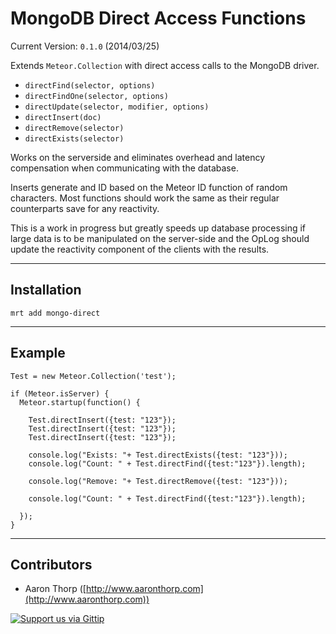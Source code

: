 # MongoDB Direct Access Functions

Current Version: `0.1.0` (2014/03/25)

Extends `Meteor.Collection` with direct access calls to the MongoDB driver.

- `directFind(selector, options)`
- `directFindOne(selector, options)`
- `directUpdate(selector, modifier, options)`
- `directInsert(doc)`
- `directRemove(selector)`
- `directExists(selector)`

Works on the serverside and eliminates overhead and latency compensation when communicating with the database.

Inserts generate and ID based on the Meteor ID function of random characters. Most functions should work the same as their regular counterparts save for any reactivity.

This is a work in progress but greatly speeds up database processing if large data is to be manipulated on the server-side and the OpLog should update the reactivity
component of the clients with the results.

--------------------------------------------------------------------------------

## Installation

`mrt add mongo-direct`

--------------------------------------------------------------------------------

## Example

```
Test = new Meteor.Collection('test');

if (Meteor.isServer) {
  Meteor.startup(function() {
    
    Test.directInsert({test: "123"});
    Test.directInsert({test: "123"});
    Test.directInsert({test: "123"});
    
    console.log("Exists: "+ Test.directExists({test: "123"}));
    console.log("Count: " + Test.directFind({test:"123"}).length);
  
    console.log("Remove: "+ Test.directRemove({test: "123"}));
    
    console.log("Count: " + Test.directFind({test:"123"}).length);
    
  });
}
```

--------------------------------------------------------------------------------

## Contributors

- Aaron Thorp ([http://www.aaronthorp.com](http://www.aaronthorp.com))

[![Support us via Gittip][gittip-badge]][aaronthorp]

[gittip-badge]: https://raw.github.com/twolfson/gittip-badge/0.1.0/dist/gittip.png
[aaronthorp]: https://www.gittip.com/aaronthorp/

